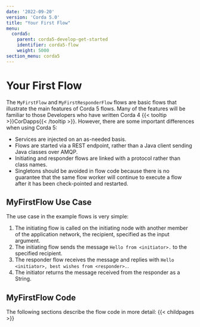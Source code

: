 ```yaml
---
date: '2022-09-20'
version: 'Corda 5.0'
title: "Your First Flow"
menu:
  corda5:
    parent: corda5-develop-get-started
    identifier: corda5-flow
    weight: 5000
section_menu: corda5
---
```

# Your First Flow
The `MyFirstFlow` and `MyFirstResponderFlow` flows are basic flows that illustrate the main features of Corda 5 flows.
Many of the features will be familiar to those Developers who have written Corda 4 {{< tooltip >}}CorDapps{{< /tooltip >}}. However, there are some important differences when using Corda 5:
* Services are injected on an as-needed basis.
* Flows are started via a REST endpoint, rather than a Java client sending Java classes over AMQP.
* Initiating and responder flows are linked with a protocol rather than class names.
* Singletons should be avoided in flow code because there is no guarantee that the same flow worker will continue to execute a flow after it has been check-pointed and restarted.

## MyFirstFlow Use Case

The use case in the example flows is very simple:
1. The initiating flow is called on the initiating node with another member of the application network, the recipient,  specified as the input argument.
2. The initiating flow sends the message `Hello from <initiator>.` to the specified recipient.
3. The responder flow receives the message and replies with `Hello <initiator>, best wishes from <responder>.`.
4. The initiator returns the message received from the responder as a String.

## MyFirstFlow Code

The following sections describe the flow code in more detail:
{{< childpages >}}